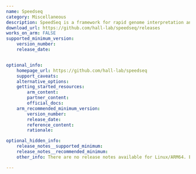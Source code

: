 ```yaml
---
name: Speedseq
category: Miscellaneous
description: SpeedSeq is a framework for rapid genome interpretation and analysis.
download_url: https://github.com/hall-lab/speedseq/releases
works_on_arm: FALSE
supported_minimum_version:
    version_number:
    release_date:


optional_info:
    homepage_url: https://github.com/hall-lab/speedseq
    support_caveats:
    alternative_options:
    getting_started_resources:
        arm_content:
        partner_content:
        official_docs:
    arm_recommended_minimum_version:
        version_number:
        release_date:
        reference_content:
        rationale:

optional_hidden_info:
    release_notes__supported_minimum:
    release_notes__recommended_minimum:
    other_info: There are no release notes available for Linux/ARM64. Even the master branch fails to build from source on Neoverse N1, locating emmintrin.h file, which comes pre-installed on x86-64 only. Kindly consider this comment in one of the vkQuake3 [tickets](https://github.com/suijingfeng/vkQuake3/issues/14#issuecomment-674390549). This file isn't available on AArch64.

---
```


